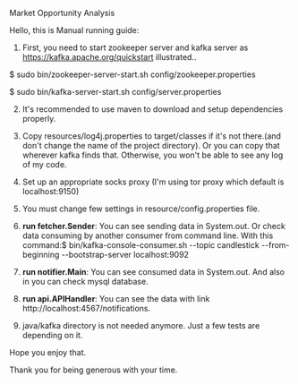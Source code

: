 Market Opportunity Analysis

Hello, this is Manual running guide:

1. First, you need to start zookeeper server and kafka server as https://kafka.apache.org/quickstart illustrated..

$ sudo bin/zookeeper-server-start.sh config/zookeeper.properties

$ sudo bin/kafka-server-start.sh config/server.properties

2. It's recommended to use maven to download and setup dependencies properly.
3. Copy resources/log4j.properties to target/classes if it's not there.(and
don't change the name of the project directory).
Or you can copy that wherever kafka finds that.
Otherwise, you won't be able to see any log of my code.
4. Set up an appropriate socks proxy (I'm using tor proxy which default is localhost:9150)
5. You must change few settings in resource/config.properties file. 

6. **run fetcher.Sender**: 
You can see sending data in System.out.
Or check data consuming by another consumer from command line. 
With this command:$ bin/kafka-console-consumer.sh --topic candlestick --from-beginning --bootstrap-server localhost:9092

7. **run notifier.Main**:
You can see consumed data in System.out.
And also in you can check mysql database.

8. **run api.APIHandler**: You can see the data with link http://localhost:4567/notifications.

9. java/kafka directory is not needed anymore. Just a few tests are depending on it.

Hope you enjoy that. 

Thank you for being generous with your time. 
